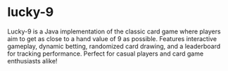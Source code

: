 # lucky-9
Lucky-9 is a Java implementation of the classic card game where players aim to get as close to a hand value of 9 as possible. Features interactive gameplay, dynamic betting, randomized card drawing, and a leaderboard for tracking performance. Perfect for casual players and card game enthusiasts alike!
